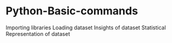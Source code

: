 # Python-Basic-commands
Importing libraries 
Loading dataset
Insights of dataset
Statistical Representation of dataset
